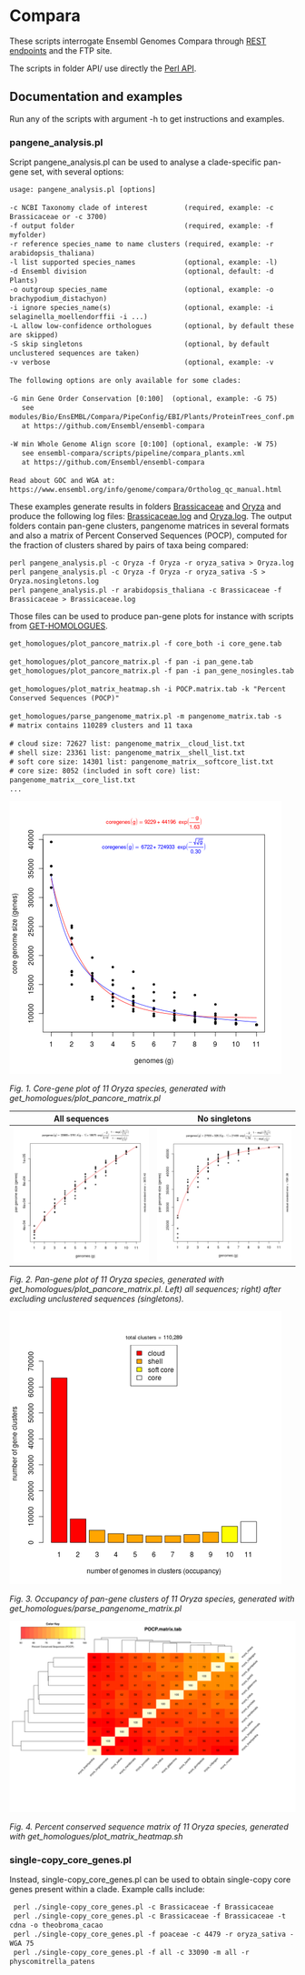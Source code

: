
# Compara

These scripts interrogate Ensembl Genomes Compara through [REST endpoints](https://rest.ensembl.org) and 
the FTP site.

The scripts in folder API/ use directly the [Perl API](https://www.ensembl.org/info/docs/api/index.html).

## Documentation and examples

Run any of the scripts with argument -h to get instructions and examples.

### pangene_analysis.pl

Script pangene_analysis.pl can be used to analyse a clade-specific pan-gene set, with several options:

```
usage: pangene_analysis.pl [options]

-c NCBI Taxonomy clade of interest         (required, example: -c Brassicaceae or -c 3700)
-f output folder                           (required, example: -f myfolder)
-r reference species_name to name clusters (required, example: -r arabidopsis_thaliana)
-l list supported species_names            (optional, example: -l)
-d Ensembl division                        (optional, default: -d Plants)
-o outgroup species_name                   (optional, example: -o brachypodium_distachyon)
-i ignore species_name(s)                  (optional, example: -i selaginella_moellendorffii -i ...)
-L allow low-confidence orthologues        (optional, by default these are skipped)
-S skip singletons                         (optional, by default unclustered sequences are taken)
-v verbose                                 (optional, example: -v

The following options are only available for some clades:

-G min Gene Order Conservation [0:100]  (optional, example: -G 75)
   see modules/Bio/EnsEMBL/Compara/PipeConfig/EBI/Plants/ProteinTrees_conf.pm
   at https://github.com/Ensembl/ensembl-compara

-W min Whole Genome Align score [0:100] (optional, example: -W 75)
   see ensembl-compara/scripts/pipeline/compara_plants.xml
   at https://github.com/Ensembl/ensembl-compara

Read about GOC and WGA at:
https://www.ensembl.org/info/genome/compara/Ortholog_qc_manual.html
```

These examples generate results in folders [Brassicaceae](./Brassicaceae) and [Oryza](./Oryza) and 
produce the following log files: [Brassicaceae.log](./Brassicaceae.log) and [Oryza.log](./Oryza.log).
The output folders contain pan-gene clusters, pangenome matrices in several formats and also a matrix of
Percent Conserved Sequences (POCP), computed for the fraction of clusters shared by pairs of taxa being compared:
```
perl pangene_analysis.pl -c Oryza -f Oryza -r oryza_sativa > Oryza.log
perl pangene_analysis.pl -c Oryza -f Oryza -r oryza_sativa -S > Oryza.nosingletons.log
perl pangene_analysis.pl -r arabidopsis_thaliana -c Brassicaceae -f Brassicaceae > Brassicaceae.log
```

Those files can be used to produce pan-gene plots for instance with scripts from 
[GET-HOMOLOGUES](https://github.com/eead-csic-compbio/get_homologues).

```
get_homologues/plot_pancore_matrix.pl -f core_both -i core_gene.tab

get_homologues/plot_pancore_matrix.pl -f pan -i pan_gene.tab
get_homologues/plot_pancore_matrix.pl -f pan -i pan_gene_nosingles.tab

get_homologues/plot_matrix_heatmap.sh -i POCP.matrix.tab -k "Percent Conserved Sequences (POCP)"

get_homologues/parse_pangenome_matrix.pl -m pangenome_matrix.tab -s
# matrix contains 110289 clusters and 11 taxa

# cloud size: 72627 list: pangenome_matrix__cloud_list.txt
# shell size: 23361 list: pangenome_matrix__shell_list.txt
# soft core size: 14301 list: pangenome_matrix__softcore_list.txt
# core size: 8052 (included in soft core) list: pangenome_matrix__core_list.txt
...
```

![Core pan-gene plot](./Oryza/plots/core_gene.tab_core_both.png)

*Fig. 1. Core-gene plot of 11 Oryza species, generated with get_homologues/plot_pancore_matrix.pl*

All sequences | No singletons
:-------------------------:|:-------------------------:
![Pan pan-gene plot](./Oryza/plots/pan_gene.tab_pan.png) | ![Pan pan-gene plot](./Oryza/plots/pan_gene_nosingles.tab_pan.png)

*Fig. 2. Pan-gene plot of 11 Oryza species, generated with get_homologues/plot_pancore_matrix.pl. 
Left) all sequences; right) after excluding unclustered sequences (singletons).*

![Pan-gene occupancy barplot](./Oryza/plots/pangenome_matrix__shell.png)

*Fig. 3. Occupancy of pan-gene clusters of 11 Oryza species, generated with get_homologues/parse_pangenome_matrix.pl*

![POCP heatmap](./Oryza/plots/POCP.matrix_heatmap.svg)

*Fig. 4. Percent conserved sequence matrix of 11 Oryza species, generated with get_homologues/plot_matrix_heatmap.sh*






### single-copy_core_genes.pl

Instead, single-copy_core_genes.pl can be used to obtain single-copy core genes present within a clade. 
Example calls include:

```
 perl ./single-copy_core_genes.pl -c Brassicaceae -f Brassicaceae
 perl ./single-copy_core_genes.pl -c Brassicaceae -f Brassicaceae -t cdna -o theobroma_cacao
 perl ./single-copy_core_genes.pl -f poaceae -c 4479 -r oryza_sativa -WGA 75
 perl ./single-copy_core_genes.pl -f all -c 33090 -m all -r physcomitrella_patens

```

